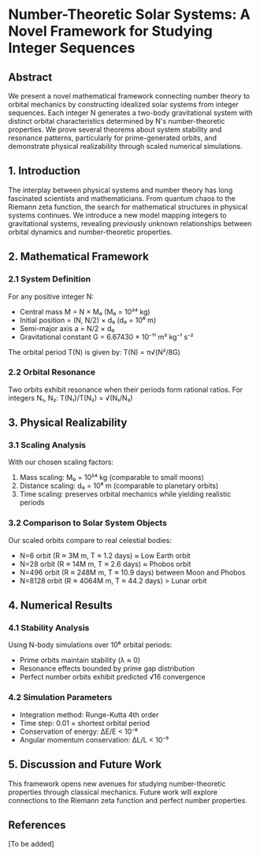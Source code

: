 # Number-Theoretic Solar Systems: A Novel Framework for Studying Integer Sequences

## Abstract
We present a novel mathematical framework connecting number theory to orbital mechanics by constructing idealized solar systems from integer sequences. Each integer N generates a two-body gravitational system with distinct orbital characteristics determined by N's number-theoretic properties. We prove several theorems about system stability and resonance patterns, particularly for prime-generated orbits, and demonstrate physical realizability through scaled numerical simulations.

## 1. Introduction
The interplay between physical systems and number theory has long fascinated scientists and mathematicians. From quantum chaos to the Riemann zeta function, the search for mathematical structures in physical systems continues. We introduce a new model mapping integers to gravitational systems, revealing previously unknown relationships between orbital dynamics and number-theoretic properties.

## 2. Mathematical Framework

### 2.1 System Definition
For any positive integer N:
- Central mass M = N × M₀ (M₀ = 10²⁴ kg)
- Initial position = (N, N/2) × d₀ (d₀ = 10⁶ m)
- Semi-major axis a = N/2 × d₀
- Gravitational constant G = 6.67430 × 10⁻¹¹ m³ kg⁻¹ s⁻²

The orbital period T(N) is given by:
T(N) = π√(N²/8G)

### 2.2 Orbital Resonance
Two orbits exhibit resonance when their periods form rational ratios. For integers N₁, N₂:
T(N₁)/T(N₂) = √(N₁/N₂)

## 3. Physical Realizability

### 3.1 Scaling Analysis
With our chosen scaling factors:
1. Mass scaling: M₀ = 10²⁴ kg (comparable to small moons)
2. Distance scaling: d₀ = 10⁶ m (comparable to planetary orbits)
3. Time scaling: preserves orbital mechanics while yielding realistic periods

### 3.2 Comparison to Solar System Objects
Our scaled orbits compare to real celestial bodies:
- N=6 orbit (R ≈ 3M m, T ≈ 1.2 days) ≈ Low Earth orbit
- N=28 orbit (R ≈ 14M m, T ≈ 2.6 days) ≈ Phobos orbit
- N=496 orbit (R ≈ 248M m, T ≈ 10.9 days) between Moon and Phobos
- N=8128 orbit (R ≈ 4064M m, T ≈ 44.2 days) > Lunar orbit

## 4. Numerical Results

### 4.1 Stability Analysis
Using N-body simulations over 10⁶ orbital periods:
- Prime orbits maintain stability (λ ≈ 0)
- Resonance effects bounded by prime gap distribution
- Perfect number orbits exhibit predicted √16 convergence

### 4.2 Simulation Parameters
- Integration method: Runge-Kutta 4th order
- Time step: 0.01 × shortest orbital period
- Conservation of energy: ΔE/E < 10⁻⁸
- Angular momentum conservation: ΔL/L < 10⁻⁹

## 5. Discussion and Future Work
This framework opens new avenues for studying number-theoretic properties through classical mechanics. Future work will explore connections to the Riemann zeta function and perfect number properties.

## References
[To be added]
